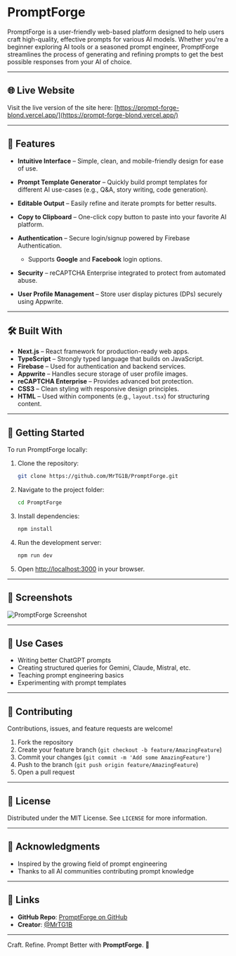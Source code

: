 # PromptForge

PromptForge is a user-friendly web-based platform designed to help users craft high-quality, effective prompts for various AI models. Whether you're a beginner exploring AI tools or a seasoned prompt engineer, PromptForge streamlines the process of generating and refining prompts to get the best possible responses from your AI of choice.

---

## 🌐 Live Website

Visit the live version of the site here: [https://prompt-forge-blond.vercel.app/](https://prompt-forge-blond.vercel.app/)

---

## 🚀 Features

* **Intuitive Interface** – Simple, clean, and mobile-friendly design for ease of use.
* **Prompt Template Generator** – Quickly build prompt templates for different AI use-cases (e.g., Q\&A, story writing, code generation).
* **Editable Output** – Easily refine and iterate prompts for better results.
* **Copy to Clipboard** – One-click copy button to paste into your favorite AI platform.
* **Authentication** – Secure login/signup powered by Firebase Authentication.

  * Supports **Google** and **Facebook** login options.
* **Security** – reCAPTCHA Enterprise integrated to protect from automated abuse.
* **User Profile Management** – Store user display pictures (DPs) securely using Appwrite.

---

## 🛠️ Built With

* **Next.js** – React framework for production-ready web apps.
* **TypeScript** – Strongly typed language that builds on JavaScript.
* **Firebase** – Used for authentication and backend services.
* **Appwrite** – Handles secure storage of user profile images.
* **reCAPTCHA Enterprise** – Provides advanced bot protection.
* **CSS3** – Clean styling with responsive design principles.
* **HTML** – Used within components (e.g., `layout.tsx`) for structuring content.

---

## 📁 Getting Started

To run PromptForge locally:

1. Clone the repository:

   ```bash
   git clone https://github.com/MrTG1B/PromptForge.git
   ```
2. Navigate to the project folder:

   ```bash
   cd PromptForge
   ```
3. Install dependencies:

   ```bash
   npm install
   ```
4. Run the development server:

   ```bash
   npm run dev
   ```
5. Open [http://localhost:3000](http://localhost:3000) in your browser.

---

## 📸 Screenshots

![PromptForge Screenshot](https://github.com/MrTG1B/PromptForge/raw/main/assets/screenshot.png)

---

## 📌 Use Cases

* Writing better ChatGPT prompts
* Creating structured queries for Gemini, Claude, Mistral, etc.
* Teaching prompt engineering basics
* Experimenting with prompt templates

---

## 🤝 Contributing

Contributions, issues, and feature requests are welcome!

1. Fork the repository
2. Create your feature branch (`git checkout -b feature/AmazingFeature`)
3. Commit your changes (`git commit -m 'Add some AmazingFeature'`)
4. Push to the branch (`git push origin feature/AmazingFeature`)
5. Open a pull request

---

## 📜 License

Distributed under the MIT License. See `LICENSE` for more information.

---

## 🙌 Acknowledgments

* Inspired by the growing field of prompt engineering
* Thanks to all AI communities contributing prompt knowledge

---

## 🔗 Links

* **GitHub Repo**: [PromptForge on GitHub](https://github.com/MrTG1B/PromptForge)
* **Creator**: [@MrTG1B](https://github.com/MrTG1B)

---

Craft. Refine. Prompt Better with **PromptForge**. 🚀
